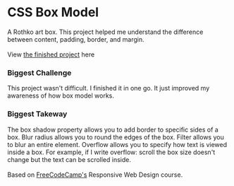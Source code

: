 <h1>CSS Box Model</h1>
A Rothko art box. This project helped me understand the difference between content, padding, border, and margin.
<br>
<br>
View <a href="https://zacharyjpeter.github.io/FCC-BoxModel">the finished project</a> here
<br>
<h3>Biggest Challenge</h3>
This project wasn't difficult. I finished it in one go. It just improved my awareness of how box model works.
<br>
<h3>Biggest Takeway</h3>
The box shadow property allows you to add border to specific sides of a box. Blur radius allows you to round the edges of the box. Filter allows you to blur an entire element. Overflow allows you to specify how text is viewed inside a box. For example, if I write overflow: scroll the box size doesn't change but the text can be scrolled inside.
<br>
<br>
Based on <a href="https://www.freecodecamp.org">FreeCodeCamp's</a> Responsive Web Design course.
